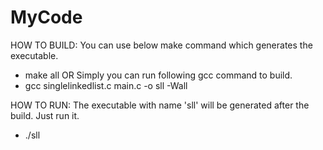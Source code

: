 # MyCode
HOW TO BUILD:
You can use below make command which generates the executable.
  - make all
  OR
Simply you can run following gcc command to build.
  - gcc singlelinkedlist.c main.c -o sll -Wall

HOW TO RUN:
The executable with name 'sll' will be generated after the build. Just run it.
  - ./sll

